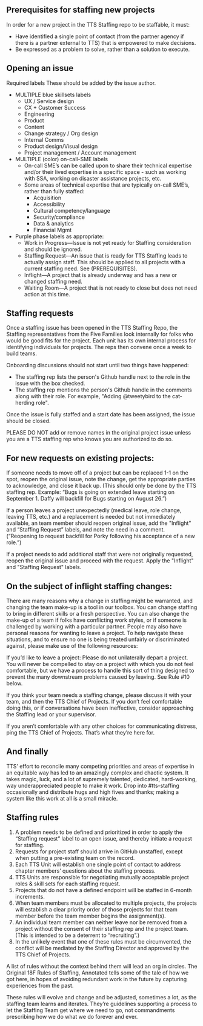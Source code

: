 ## Prerequisites for staffing new projects
In order for a new project in the TTS Staffing repo to be staffable, it must:
* Have identified a single point of contact (from the partner agency if there is a partner external to TTS) that is empowered to make decisions.
* Be expressed as a problem to solve, rather than a solution to execute.
 
## Opening an issue

Required labels
These should be added by the issue author.

* MULTIPLE blue skillsets labels
  * UX / Service design
  * CX + Customer Success
  * Engineering
  * Product
  * Content
  * Change strategy / Org design
  * Internal Comms
  * Product design/Visual design
  * Project management / Account management
* MULTIPLE (color) on-call-SME labels
  * On-call SME’s can be called upon to share their technical expertise and/or their lived expertise in a specific space - such as working with SSA, working on disaster assistance projects, etc.
  * Some areas of technical expertise that are typically on-call SME’s, rather than fully staffed:
    * Acquisition
    * Accessibility
    * Cultural competency/language
    * Security/compliance
    * Data & analytics
    * Financial Mgmt
* Purple phase labels as appropriate:
  * Work in Progress—Issue is not yet ready for Staffing consideration and should be ignored.
  * Staffing Request—An issue that is ready for TTS Staffing leads to actually assign staff. This should be applied to all projects with a current staffing need. See (PREREQUISITES).
  * Inflight—A project that is already underway and has a new or changed staffing need.
  * Waiting Room—A project that is not ready to close but does not need action at this time.


## Staffing requests
Once a staffing issue has been opened in the TTS Staffing Repo, the Staffing representatives from the Five Families look internally for folks who would be good fits for the project. Each unit has its own internal process for identifying individuals for projects. The reps then convene once a week to build teams. 

Onboarding discussions should not start until two things have happened:
  * The staffing rep lists the person's Github handle next to the role in the issue with the box checked.
  * The staffing rep mentions the person's Github handle in the comments along with their role. For example, "Adding @tweetybird to the cat-herding role".

Once the issue is fully staffed and a start date has been assigned, the issue should be closed.

PLEASE DO NOT add or remove names in the original project issue unless you are a TTS staffing rep who knows you are authorized to do so.
 
## For new requests on existing projects:

If someone needs to move off of a project but can be replaced 1-1 on the spot, reopen the original issue, note the change, get the appropriate parties to acknowledge, and close it back up. (This should only be done by the TTS staffing rep. Example: “Bugs is going on extended leave starting on September 1. Daffy will backfill for Bugs starting on August 26.”)

If a person leaves a project unexpectedly (medical leave, role change, leaving TTS, etc.) and a replacement is needed but not immediately available, an team member should reopen original issue, add the "Inflight" and “Staffing Request” labels, and note the need in a comment. (“Reopening to request backfill for Porky following his acceptance of a new role.”)

If a project needs to add additional staff that were not originally requested, reopen the original issue and proceed with the request. Apply the "Inflight" and "Staffing Request" labels.

## On the subject of inflight staffing changes:

There are many reasons why a change in staffing might be warranted, and changing the team make-up is a tool in our toolbox. You can change staffing to bring in different skills or a fresh perspective. You can also change the make-up of a team if folks have conflicting work styles, or if someone is challenged by working with a particular partner. People may also have personal reasons for wanting to leave a project. To help navigate these situations, and to ensure no one is being treated unfairly or discriminated against, please make use of the following resources:

If you’d like to leave a project: Please do not unilaterally depart a project. You will never be compelled to stay on a project with which you do not feel comfortable, but we have a process to handle this sort of thing designed to prevent the many downstream problems caused by leaving. See Rule #10 below.

If you think your team needs a staffing change, please discuss it with your team, and then the TTS Chief of Projects. If you don’t feel comfortable doing this, or if conversations have been ineffective, consider approaching the Staffing lead or your supervisor.

If you aren’t comfortable with any other choices for communicating distress, ping the TTS Chief of Projects. That’s what they’re here for.
 
## And finally

TTS’ effort to reconcile many competing priorities and areas of expertise in an equitable way has led to an amazingly complex and chaotic system. It takes magic, luck, and a lot of supremely talented, dedicated, hard-working, way underappreciated people to make it work. Drop into #tts-staffing occasionally and distribute hugs and high fives and thanks; making a system like this work at all is a small miracle.

## Staffing rules

1. A problem needs to be defined and prioritized in order to apply the “Staffing request” label to an open issue, and thereby initiate a request for staffing.
2. Requests for project staff should arrive in GitHub unstaffed, except when putting a pre-existing team on the record.
3. Each TTS Unit will establish one single point of contact to address chapter members’ questions about the staffing process.
4. TTS Units are responsible for negotiating mutually acceptable project roles & skill sets for each staffing request. 
5. Projects that do not have a defined endpoint will be staffed in 6-month increments.
6. When team members must be allocated to multiple projects, the projects will establish a clear priority order of those projects for that team member before the team member begins the assignment(s).
7. An individual team member can neither leave nor be removed from a project without the consent of their staffing rep and the project team. (This is intended to be a deterrent to “recruiting”.)
8. In the unlikely event that one of these rules must be circumvented, the conflict will be mediated by the Staffing Director and approved by the TTS Chief of Projects.
  
A list of rules without the context behind them will lead an org in circles. The Original 18F Rules of Staffing, Annotated tells some of the tale of how we got here, in hopes of avoiding redundant work in the future by capturing experiences from the past.

These rules will evolve and change and be adjusted, sometimes a lot, as the staffing team learns and iterates. They’re guidelines supporting a process to let the Staffing Team get where we need to go, not commandments prescribing how we do what we do forever and ever.

